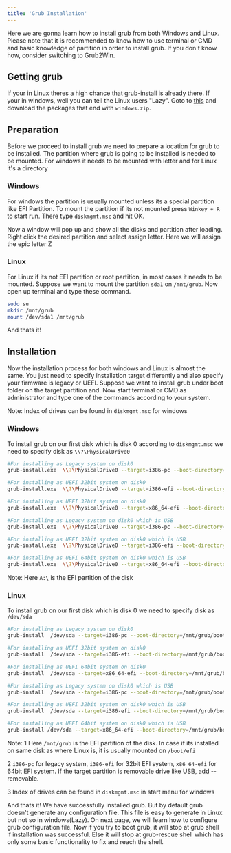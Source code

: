 ```yaml
---
title: 'Grub Installation'
---
```


Here we are gonna learn how to install grub from both Windows and Linux. Please note that it is recommended to know how to use terminal or CMD and basic knowledge of partition in order to install grub. If you don't know how, consider switching to Grub2Win.

## Getting grub
If your in Linux theres a high chance that grub-install is already there. If your in windows, well you can tell the Linux users "Lazy". Goto to  [this](https://ftp.gnu.org/gnu/grub) and download the packages that end with `windows.zip`.

## Preparation
Before we proceed to install grub we need to prepare a location for grub to be installed. The partition where grub is going to be installed is needed to be mounted. For windows it needs to be mounted with letter and for Linux it's a directory

### Windows
For windows the partition is usually mounted unless its a special partition like EFI Partition. To mount the partition if its not mounted press `Winkey + R`  to start run. There type `diskmgmt.msc` and hit OK.

Now a window will pop up and show all the disks and partition after loading. Right click the desired partition and select assign letter. Here we will assign the epic letter Z

### Linux
For Linux if its not EFI partition or root partition, in most cases it needs to be mounted. Suppose we want to mount the partition `sda1` on `/mnt/grub`. Now open up terminal and type these command.
```bash
sudo su
mkdir /mnt/grub
mount /dev/sda1 /mnt/grub
```
And thats it!

## Installation
Now the installation process for both windows and Linux is almost the same. You just need to specify installation target differently and also specify your firmware is legacy or UEFI. Suppose we want to install grub under boot folder on the target partition and. Now start terminal or CMD as administrator and type one of the commands according to your system.

Note: Index of drives can be found in `diskmgmt.msc` for windows

### Windows
To install grub on our first disk which is disk 0 according to `diskmgmt.msc` we need to specify disk as   `\\?\PhysicalDrive0`
```bash
#For installing as Legacy system on disk0
grub-install.exe  \\?\PhysicalDrive0 --target=i386-pc --boot-directory=Z:\boot

#For installing as UEFI 32bit system on disk0
grub-install.exe  \\?\PhysicalDrive0 --target=i386-efi --boot-directory=Z:\boot --efi-directory=A:\

#For installing as UEFI 32bit system on disk0
grub-install.exe  \\?\PhysicalDrive0 --target=x86_64-efi --boot-directory=Z:\boot --efi-directory=A:\

#For installing as Legacy system on disk0 which is USB 
grub-install.exe  \\?\PhysicalDrive0 --target=i386-pc --boot-directory=Z:\boot --removable

#For installing as UEFI 32bit system on disk0 which is USB 
grub-install.exe  \\?\PhysicalDrive0 --target=i386-efi --boot-directory=Z:\boot --efi-directory=A:\ --removable

#For installing as UEFI 64bit system on disk0 which is USB 
grub-install.exe  \\?\PhysicalDrive0 --target=x86_64-efi --boot-directory=Z:\boot --efi-directory=A:\ --removable
```
Note: Here `A:\` is the EFI partition of the disk
### Linux
To install grub on our first disk which is disk 0 we need to specify disk as   `/dev/sda`
```bash
#For installing as Legacy system on disk0
grub-install  /dev/sda --target=i386-pc --boot-directory=/mnt/grub/boot

#For installing as UEFI 32bit system on disk0
grub-install  /dev/sda --target=i386-efi --boot-directory=/mnt/grub/boot -efi-directory=/boot/efi

#For installing as UEFI 64bit system on disk0
grub-install  /dev/sda --target=x86_64-efi --boot-directory=/mnt/grub/boott -efi-directory=/boot/efi

#For installing as Legacy system on disk0 which is USB 
grub-install  /dev/sda --target=i386-pc --boot-directory=/mnt/grub/boot --removable

#For installing as UEFI 32bit system on disk0 which is USB 
grub-install  /dev/sda --target=i386-efi --boot-directory=/mnt/grub/boott -efi-directory=/mnt/grub --removable

#For installing as UEFI 64bit system on disk0 which is USB 
grub-install /dev/sda --target=x86_64-efi --boot-directory=/mnt/grub/boott -efi-directory=/mnt/grub --removable
```
Note: 
1 Here `/mnt/grub` is the EFI partition of the disk. In case if its installed on same disk as where Linux is, it is usually mounted on `/boot/efi`

2 `i386-pc` for legacy system, `i386-efi` for 32bit EFI system, `x86_64-efi` for 64bit EFI system. If the target partition is removable drive like USB, add  --removable.

3 Index of drives can be found in `diskmgmt.msc` in start menu for windows

And thats it! We have successfully installed grub. But by default grub doesn't generate any configuration file. This file is easy to generate in Linux but not so in windows(Lazy). On next page, we will learn how to configure grub configuration file. Now if you try to boot grub, it will stop at grub shell if installation was successful. Else it will stop at grub-rescue shell which has only some basic functionality to fix and reach the shell.
